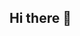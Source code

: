 ## Hi there 👋

<!--
**Thurar23/Thurar23** is a ✨ _special_ ✨ repository because its `README.md` (this file) appears on your GitHub profile.

Here are some ideas to get you started:

https://aleen42.github.io/badges/src/koenigsegg.svg
